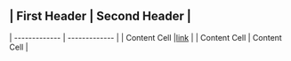 ## | First Header  | Second Header |
   | ------------- | ------------- |
   | Content Cell  |[link](www.google.com)  |
   | Content Cell  | Content Cell  |
